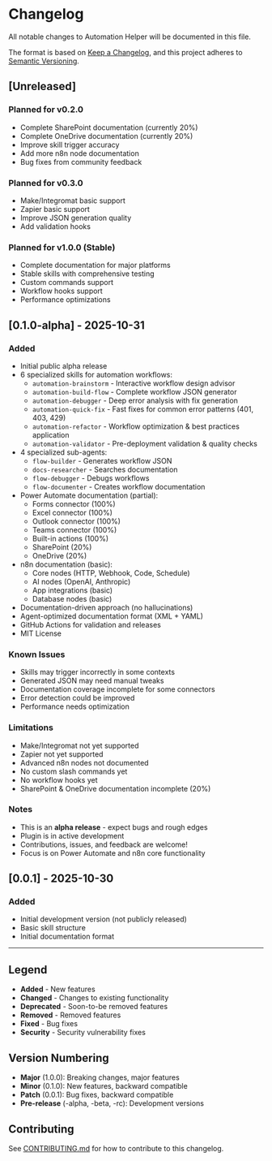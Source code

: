 # Changelog

All notable changes to Automation Helper will be documented in this file.

The format is based on [Keep a Changelog](https://keepachangelog.com/en/1.0.0/),
and this project adheres to [Semantic Versioning](https://semver.org/spec/v2.0.0.html).

## [Unreleased]

### Planned for v0.2.0
- Complete SharePoint documentation (currently 20%)
- Complete OneDrive documentation (currently 20%)
- Improve skill trigger accuracy
- Add more n8n node documentation
- Bug fixes from community feedback

### Planned for v0.3.0
- Make/Integromat basic support
- Zapier basic support
- Improve JSON generation quality
- Add validation hooks

### Planned for v1.0.0 (Stable)
- Complete documentation for major platforms
- Stable skills with comprehensive testing
- Custom commands support
- Workflow hooks support
- Performance optimizations

## [0.1.0-alpha] - 2025-10-31

### Added
- Initial public alpha release
- 6 specialized skills for automation workflows:
  - `automation-brainstorm` - Interactive workflow design advisor
  - `automation-build-flow` - Complete workflow JSON generator
  - `automation-debugger` - Deep error analysis with fix generation
  - `automation-quick-fix` - Fast fixes for common error patterns (401, 403, 429)
  - `automation-refactor` - Workflow optimization & best practices application
  - `automation-validator` - Pre-deployment validation & quality checks
- 4 specialized sub-agents:
  - `flow-builder` - Generates workflow JSON
  - `docs-researcher` - Searches documentation
  - `flow-debugger` - Debugs workflows
  - `flow-documenter` - Creates workflow documentation
- Power Automate documentation (partial):
  - Forms connector (100%)
  - Excel connector (100%)
  - Outlook connector (100%)
  - Teams connector (100%)
  - Built-in actions (100%)
  - SharePoint (20%)
  - OneDrive (20%)
- n8n documentation (basic):
  - Core nodes (HTTP, Webhook, Code, Schedule)
  - AI nodes (OpenAI, Anthropic)
  - App integrations (basic)
  - Database nodes (basic)
- Documentation-driven approach (no hallucinations)
- Agent-optimized documentation format (XML + YAML)
- GitHub Actions for validation and releases
- MIT License

### Known Issues
- Skills may trigger incorrectly in some contexts
- Generated JSON may need manual tweaks
- Documentation coverage incomplete for some connectors
- Error detection could be improved
- Performance needs optimization

### Limitations
- Make/Integromat not yet supported
- Zapier not yet supported
- Advanced n8n nodes not documented
- No custom slash commands yet
- No workflow hooks yet
- SharePoint & OneDrive documentation incomplete (20%)

### Notes
- This is an **alpha release** - expect bugs and rough edges
- Plugin is in active development
- Contributions, issues, and feedback are welcome!
- Focus is on Power Automate and n8n core functionality

## [0.0.1] - 2025-10-30

### Added
- Initial development version (not publicly released)
- Basic skill structure
- Initial documentation format

---

## Legend

- **Added** - New features
- **Changed** - Changes to existing functionality
- **Deprecated** - Soon-to-be removed features
- **Removed** - Removed features
- **Fixed** - Bug fixes
- **Security** - Security vulnerability fixes

## Version Numbering

- **Major** (1.0.0): Breaking changes, major features
- **Minor** (0.1.0): New features, backward compatible
- **Patch** (0.0.1): Bug fixes, backward compatible
- **Pre-release** (-alpha, -beta, -rc): Development versions

## Contributing

See [CONTRIBUTING.md](./CONTRIBUTING.md) for how to contribute to this changelog.
